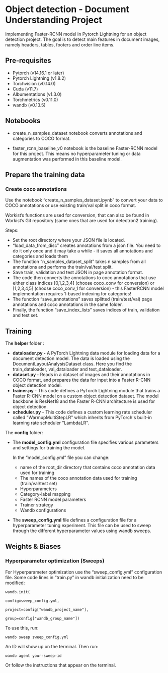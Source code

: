 # Object detection - Document Understanding Project
Implementing Faster-RCNN model in Pytorch Lightning for an object detection project. The goal is to detect main features in document images, namely headers, tables, footers and order line items. 



## ****Pre-requisites****

- Pytorch (v14.16.1 or later)
- Pytorch Lightning (v1.8.2)
- Torchvision (v0.14.0)
- Cuda (v11.7)
- Albumentations (v1.3.0)
- Torchmetrics (v0.11.0)
- wandb (v0.13.5)

## Notebooks

- create_n_samples_dataset notebook  converts annotations and categories to COCO format. 

- faster_rcnn_baseline_v0 notebook is the baseline Faster-RCNN model for this project. This means no hyperparameter tuning or data augmentation was performed in this baseline model.

## Prepare the training data

### **Create coco annotations**

Use the notebook “create_n_samples_dataset.ipynb” to convert your data to COCO annotations or use existing train/val split in coco format.

Workist’s functions are used for conversion, that can also be found in Workist’s Git repository (same ones that are used for detectron2 training).

Steps:

- Set the root directory where your JSON file is located.
- “load_data_from_disc” creates annotations from a json file. You need to do it only once and it may take a while - it saves all annotations and categories and loads them
- The function “n_samples_dataset_split” takes n samples from all annotations and performs the train/val/test split.
- Save train, validation and test JSON in page annotation format.
- The code then converts the annotations to coco annotations that use either class indices [0,1,2,3,4] (choose coco_conv for conversion) or [1,2,3,4,5] (choose coco_conv_1 for conversion) - this FasterRCNN model implementation requires 1-based indexing for categories!
- The function “save_annotations” saves splitted (train/test/val) page annotations and coco annotations in the same folder.
- Finally, the function “save_index_lists” saves indices of train, validation and test set.

## Training
The **helper** folder :

- **dataloader.py -** A PyTorch Lightning data module for loading data for a document detection model. The data is loaded using the DocumentLayoutAnalysisDataset class. Here you find the train_dataloader, val_dataloader and test_dataloader.
- **dataset.py -** Reads in a dataset of images and their annotations in COCO format, and prepares the data for input into a Faster R-CNN object detection model.
- **trainer.py** - This code defines a PyTorch Lightning module that trains a Faster R-CNN model on a custom object detection dataset. The model backbone is ResNet18 and the Faster R-CNN architecture is used for object detection.
- **scheduler.py** - This code defines a custom learning rate scheduler called "WarmupMultiStepLR" which inherits from PyTorch's built-in learning rate scheduler "LambdaLR".

The **config** folder:

- The **model_config.yml** configuration file specifies various parameters and settings for training the model.
    
    In the “model_config.yml” file you can change:
    
    - name of the root_dir directory that contains coco annotation data used for training
    - The names of the coco annotation data used for training (train/val/test set)
    - Hyperparameters
    - Category-label mapping
    - Faster RCNN model parameters
    - Trainer strategy
    - Wandb configurations
    
- The **sweep_config.yml** file defines a configuration file for a hyperparameter tuning experiment. This file can be used to sweep through the different hyperparameter values using wandb sweeps.


## Weights & Biases

### **Hyperparameter optimization (Sweeps)**

For Hyperparameter optimization use the “sweep_config.yml” configuration file. Some code lines in “train.py” in wandb initialization need to be modified:

`wandb.init(`

`config=sweep_config.yml,`

`project=config["wandb_project_name"],` 

`group=config["wandb_group_name"])`

To use this, run:

`wandb sweep sweep_config.yml`

An ID will show up on the terminal. Then run:

`wandb agent your-sweep-id`

Or follow the instructions that appear on the terminal.
